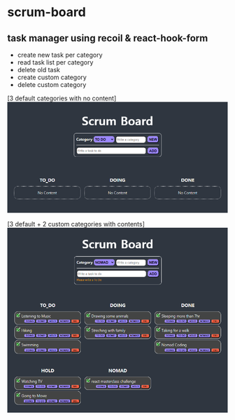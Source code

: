 # scrum-board

## task manager using recoil & react-hook-form

-   create new task per category
-   read task list per category
-   delete old task
-   create custom category
-   delete custom category

[3 default categories with no content]
![Alt text](https://github.com/toweringcloud/scrum-board/blob/main/demo/snapshot0.png?raw=true)

[3 default + 2 custom categories with contents]
![Alt text](https://github.com/toweringcloud/scrum-board/blob/main/demo/snapshot1.png?raw=true)
